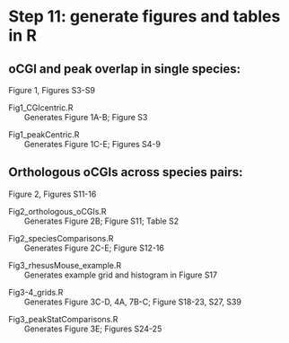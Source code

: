 # Step 11: generate figures and tables in R

## oCGI and peak overlap in single species:
Figure 1, Figures S3-S9  

Fig1_CGIcentric.R  
&emsp;&emsp;Generates Figure 1A-B; Figure S3  

Fig1_peakCentric.R  
&emsp;&emsp;Generates Figure 1C-E; Figures S4-9  

## Orthologous oCGIs across species pairs:
Figure 2, Figures S11-16

Fig2_orthologous_oCGIs.R  
&emsp;&emsp;Generates Figure 2B; Figure S11; Table S2  

Fig2_speciesComparisons.R  
&emsp;&emsp;Generates Figure 2C-E; Figure S12-16  

Fig3_rhesusMouse_example.R  
&emsp;&emsp;Generates example grid and histogram in Figure S17  

Fig3-4_grids.R  
&emsp;&emsp;Generates Figure 3C-D, 4A, 7B-C; Figure S18-23, S27, S39  

Fig3_peakStatComparisons.R  
&emsp;&emsp;Generates Figure 3E; Figures S24-25  



